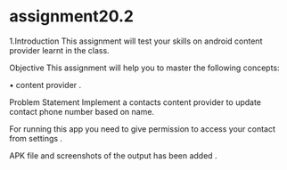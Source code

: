 # assignment20.2

1.Introduction
This assignment will test your skills on android content provider learnt in the class.

Objective
This assignment will help you to master the following concepts:

• content provider .

Problem Statement
Implement a contacts content provider to update contact phone number based on name.

For running this app you need to give permission to access your contact from settings .

APK file and screenshots of the output has been added .
